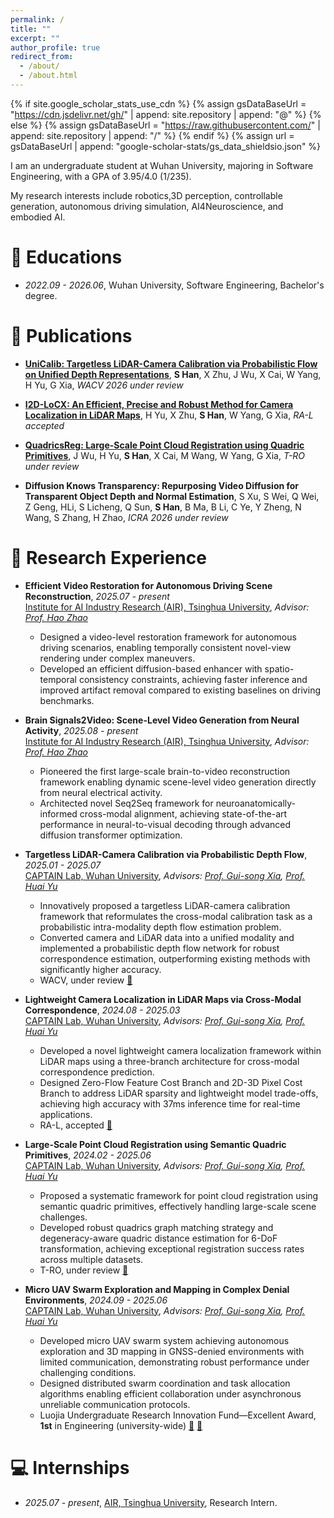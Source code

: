 ```yaml
---
permalink: /
title: ""
excerpt: ""
author_profile: true
redirect_from: 
  - /about/
  - /about.html
---
```


{% if site.google_scholar_stats_use_cdn %}
{% assign gsDataBaseUrl = "https://cdn.jsdelivr.net/gh/" | append: site.repository | append: "@" %}
{% else %}
{% assign gsDataBaseUrl = "https://raw.githubusercontent.com/" | append: site.repository | append: "/" %}
{% endif %}
{% assign url = gsDataBaseUrl | append: "google-scholar-stats/gs_data_shieldsio.json" %}

<span class='anchor' id='about-me'></span>


I am an undergraduate student at Wuhan University, majoring in Software Engineering, with a GPA of 3.95/4.0 (1/235). 

My research interests include robotics,3D perception, controllable generation, autonomous driving simulation, AI4Neuroscience, and embodied AI.  

# 📖 Educations
- *2022.09 - 2026.06*, Wuhan University, Software Engineering, Bachelor's degree.


<!-- # 🔥 News
- *2022.02*: &nbsp;🎉🎉 Lorem ipsum dolor sit amet, consectetur adipiscing elit. Vivamus ornare aliquet ipsum, ac tempus justo dapibus sit amet. 
- *2022.02*: &nbsp;🎉🎉 Lorem ipsum dolor sit amet, consectetur adipiscing elit. Vivamus ornare aliquet ipsum, ac tempus justo dapibus sit amet.  -->

# 📝 Publications 

<!-- <div class='paper-box'><div class='paper-box-image'><div><div class="badge">CVPR 2016</div><img src='images/500x300.png' alt="sym" width="100%"></div></div>
<div class='paper-box-text' markdown="1">

[Deep Residual Learning for Image Recognition](https://openaccess.thecvf.com/content_cvpr_2016/papers/He_Deep_Residual_Learning_CVPR_2016_paper.pdf)

**Kaiming He**, Xiangyu Zhang, Shaoqing Ren, Jian Sun

[**Project**](https://scholar.google.com/citations?view_op=view_citation&hl=zh-CN&user=DhtAFkwAAAAJ&citation_for_view=DhtAFkwAAAAJ:ALROH1vI_8AC) <strong><span class='show_paper_citations' data='DhtAFkwAAAAJ:ALROH1vI_8AC'></span></strong>
- Lorem ipsum dolor sit amet, consectetur adipiscing elit. Vivamus ornare aliquet ipsum, ac tempus justo dapibus sit amet. 
</div>
</div> -->


- **[UniCalib: Targetless LiDAR-Camera Calibration via Probabilistic Flow on Unified Depth Representations](https://arxiv.org/abs/2504.01416)**, **S Han**, X Zhu, J Wu, X Cai, W Yang, H Yu, G Xia, *WACV 2026 under review*
- **[I2D-LoCX: An Efficient, Precise and Robust Method for Camera Localization in LiDAR Maps](https://ieeexplore.ieee.org/abstract/document/11045122)**, H Yu, X Zhu, **S Han**, W Yang, G Xia, *RA-L accepted*
- **[QuadricsReg: Large-Scale Point Cloud Registration using Quadric Primitives](https://arxiv.org/abs/2412.02998)**, J Wu, H Yu, **S Han**, X Cai, M Wang, W Yang, G Xia, *T-RO under review*

- **Diffusion Knows Transparency: Repurposing Video Diffusion for Transparent Object Depth and Normal Estimation**, S Xu, S Wei, Q Wei, Z Geng, HLi, S Licheng, Q Sun, **S Han**, B Ma, B Li, C Ye, Y Zheng, N Wang, S Zhang, H Zhao, *ICRA 2026 under review*

# 🔬 Research Experience

- **Efficient Video Restoration for Autonomous Driving Scene Reconstruction**, *2025.07 - present*  
  [Institute for AI Industry Research (AIR), Tsinghua University](https://air.tsinghua.edu.cn/en/), *Advisor: [Prof. Hao Zhao](https://sites.google.com/view/fromandto)*
  - Designed a video-level restoration framework for autonomous driving scenarios, enabling temporally consistent novel-view rendering under complex maneuvers.
  - Developed an efficient diffusion-based enhancer with spatio-temporal consistency constraints, achieving faster inference and improved artifact removal compared to existing baselines on driving benchmarks.

- **Brain Signals2Video: Scene-Level Video Generation from Neural Activity**, *2025.08 - present*  
  [Institute for AI Industry Research (AIR), Tsinghua University](https://air.tsinghua.edu.cn/en/), *Advisor: [Prof. Hao Zhao](https://sites.google.com/view/fromandto)*
  - Pioneered the first large-scale brain-to-video reconstruction framework enabling dynamic scene-level video generation directly from neural electrical activity.
  - Architected novel Seq2Seq framework for neuroanatomically-informed cross-modal alignment, achieving state-of-the-art performance in neural-to-visual decoding through advanced diffusion transformer optimization.

- **Targetless LiDAR-Camera Calibration via Probabilistic Depth Flow**, *2025.01 - 2025.07*  
  [CAPTAIN Lab, Wuhan University](http://www.captain-whu.com/en/), *Advisors: [Prof. Gui-song Xia](http://www.captain-whu.com/en/person/xiaguisong.html), [Prof. Huai Yu](https://levenberg.github.io/)*
  - Innovatively proposed a targetless LiDAR-camera calibration framework that reformulates the cross-modal calibration task as a probabilistic intra-modality depth flow estimation problem.
  - Converted camera and LiDAR data into a unified modality and implemented a probabilistic depth flow network for robust correspondence estimation, outperforming existing methods with significantly higher accuracy.
  - WACV, under review [📎](https://arxiv.org/abs/2504.01416)

- **Lightweight Camera Localization in LiDAR Maps via Cross-Modal Correspondence**, *2024.08 - 2025.03*  
  [CAPTAIN Lab, Wuhan University](http://www.captain-whu.com/en/), *Advisors: [Prof. Gui-song Xia](http://www.captain-whu.com/en/person/xiaguisong.html), [Prof. Huai Yu](https://levenberg.github.io/)*
  - Developed a novel lightweight camera localization framework within LiDAR maps using a three-branch architecture for cross-modal correspondence prediction.
  - Designed Zero-Flow Feature Cost Branch and 2D-3D Pixel Cost Branch to address LiDAR sparsity and lightweight model trade-offs, achieving high accuracy with 37ms inference time for real-time applications.
  - RA-L, accepted [📎](https://ieeexplore.ieee.org/abstract/document/11045122)

- **Large-Scale Point Cloud Registration using Semantic Quadric Primitives**, *2024.02 - 2025.06*  
  [CAPTAIN Lab, Wuhan University](http://www.captain-whu.com/en/), *Advisors: [Prof. Gui-song Xia](http://www.captain-whu.com/en/person/xiaguisong.html), [Prof. Huai Yu](https://levenberg.github.io/)*
  - Proposed a systematic framework for point cloud registration using semantic quadric primitives, effectively handling large-scale scene challenges.
  - Developed robust quadrics graph matching strategy and degeneracy-aware quadric distance estimation for 6-DoF transformation, achieving exceptional registration success rates across multiple datasets.
  - T-RO, under review [📎](https://arxiv.org/abs/2412.02998)

- **Micro UAV Swarm Exploration and Mapping in Complex Denial Environments**, *2024.09 - 2025.06*  
  [CAPTAIN Lab, Wuhan University](http://www.captain-whu.com/en/), *Advisors: [Prof. Gui-song Xia](http://www.captain-whu.com/en/person/xiaguisong.html), [Prof. Huai Yu](https://levenberg.github.io/)*
  - Developed micro UAV swarm system achieving autonomous exploration and 3D mapping in GNSS-denied environments with limited communication, demonstrating robust performance under challenging conditions.
  - Designed distributed swarm coordination and task allocation algorithms enabling efficient collaboration under asynchronous unreliable communication protocols.
  - Luojia Undergraduate Research Innovation Fund—Excellent Award, **1st** in Engineering (university-wide) [📎](https://news.whu.edu.cn/info/1015/470117.htm) [📎](https://uc.whu.edu.cn/2022/show.jsp?urltype=news.NewsContentUrl&wbtreeid=1517&wbnewsid=122531)

<!-- # 🎖 Honors and Awards
- *2021.10* Lorem ipsum dolor sit amet, consectetur adipiscing elit. Vivamus ornare aliquet ipsum, ac tempus justo dapibus sit amet. 
- *2021.09* Lorem ipsum dolor sit amet, consectetur adipiscing elit. Vivamus ornare aliquet ipsum, ac tempus justo dapibus sit amet.  -->




# 💻 Internships
- *2025.07 - present*, [AIR, Tsinghua University](https://air.tsinghua.edu.cn/en/), Research Intern.